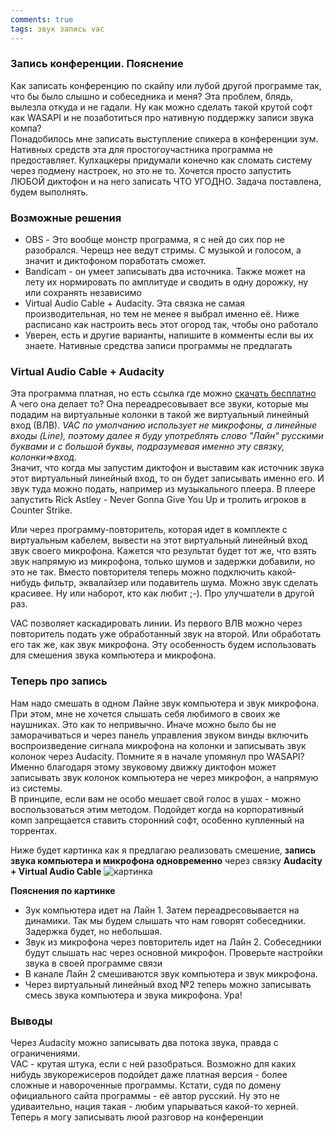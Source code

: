 ```yaml
---
comments: true
tags: звук запись vac
---
```


### Запись конференции. Пояснение
Как записать конференцию по скайпу или лубой другой программе так, что бы было слышно и собеседника и меня? Эта проблем, блядь, вылезла откуда и не гадали. Ну как можно сделать такой крутой софт как WASAPI и не позаботиться про нативную поддержку записи звука компа?  
Понадобилось мне записать выступление спикера в конференции зум. Нативных средств эта для простогоучастника программа не предоставляет. Кулхацкеры придумали конечно как сломать систему через подмену настроек, но это не то. Хочется просто запустить ЛЮБОЙ диктофон и на него записать ЧТО УГОДНО. Задача поставлена, будем выполнять.

### Возможные решения
* OBS - Это вообще монстр программа, я с ней до сих пор не разобрался. Черещз нее ведут стримы. С музыкой и голосом, а значит и диктофоном поработать сможет.
* Bandicam - он умеет записывать два источника. Также может на лету их нормировать по амплитуде и сводить в одну дорожку, ну или сохранять независимо
* Virtual Audio Cable + Audacity. Эта связка не самая производительная, но тем не менее я выбрал именно её. Ниже расписано как настроить весь этот огород так, чтобы оно работало
* Уверен, есть и другие варианты, напишите в комменты если вы их знаете. Нативные средства записи программы не предлагать 

### **Virtual Audio Cable + Audacity** 
Эта программа платная, но есть ссылка где можно [скачать бесплатно](https://youtu.be/dQw4w9WgXcQ)  
А чего она делает то? Она переадресовывает все звуки, которые мы подадим на виртуальные колонки в такой же виртуальный линейный вход (ВЛВ). *VAC по умолчанию использует не микрофоны, а линейные входы (Line), поэтому далее я буду употреблять слово "Лайн" русскими буквами и с большой буквы, подразумевая именно эту связку, колонки=>вход.*  
Значит, что когда мы запустим диктофон и выставим как источник звука этот виртуальный линейный вход, то он будет записывать именно его. И звук туда можно подать, например из музыкального плеера. В плеере запустить Rick Astley - Never Gonna Give You Up и тролить игроков в Counter Strike.

Или через программу-повторитель, которая идет в комплекте с виртуальным кабелем, вывести на этот виртуальный линейный вход звук своего микрофона. Кажется что результат будет тот же, что взять звук напрямую из микрофона, только шумов и задержки добавили, но это не так. Вместо повторителя теперь можно подключить какой-нибудь фильтр, эквалайзер или подавитель шума. Можно звук сделать красивее. Ну или наборот, кто как любит ;-). Про улучшатели в другой раз.  

VAC позволяет каскадировать линии. Из первого ВЛВ можно через повторитель подать уже обработанный звук на второй. Или обработать его так же, как звук микрофона. Эту особенность будем использовать для смешения звука компьютера и микрофона.

### **Теперь про запись**  
Нам надо смешать в одном Лайне звук компьютера и звук микрофона. При этом, мне не хочется слышать себя любимого в своих же наушниках. Это как то непривычно. Иначе можно было бы не заморачиваться и через панель управления звуком винды включить воспроизведение сигнала микрофона на колонки и записывать звук колонок через Audacity. Помните я в начале упомянул про WASAPI? Именно благодаря этому звуковому движку диктофон может записывать звук колонок компьютера не через микрофон, а напрямую из системы.  
В принципе, если вам не особо мешает свой голос в ушах - можно воспользоваться этим методом. Подойдет когда на корпоративный комп запрещается ставить сторонний софт, особенно купленный на торрентах.  

Ниже будет картинка как я предлагаю реализовать смешение, **запись звука компьютера и микрофона одновременно** через связку **Audacity + Virtual Audio Cable**
![картинка](https://user-images.githubusercontent.com/17731587/115925520-eb4b7d80-a489-11eb-94bd-3ce907904a2f.jpg)

**Пояснения по картинке**  
- Зук компьютера идет на Лайн 1. Затем переадресовывается на динамики. Так мы будем слышать что нам говорят собеседники. Задержка будет, но небольшая.
- Звук из микрофона через повторитель идет на Лайн 2. Собеседники будут слышать нас через основной микрофон. Проверьте настройки звука в своей программе связи
- В канале Лайн 2 смешиваются звук компьютера и звук микрофона. 
- Через виртуальный линейный вход №2 теперь можно записывать смесь звука компьютера и звука микрофона. Ура!

### **Выводы**
Через Audacity можно записывать два потока звука, правда с ограничениями.  
VAC - крутая штука, если с ней разобраться. Возможно для каких нибудь звукорежисеров подойдет даже платная версия - более сложные и навороченные программы. Кстати, судя по домену официального сайта программы - её автор русский. Ну это не удиваительно, нация такая - любим упарываться какой-то херней.  
Теперь я могу записывать люой разговор на конференции
